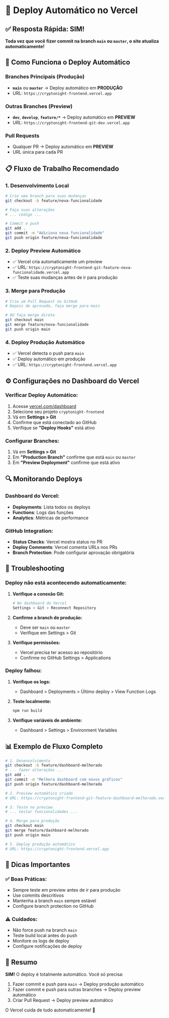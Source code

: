 # 🔄 Deploy Automático no Vercel

## ✅ **Resposta Rápida: SIM!**

**Toda vez que você fizer commit na branch `main` ou `master`, o site atualiza automaticamente!**

## 🚀 **Como Funciona o Deploy Automático**

### **Branches Principais (Produção)**
- **`main`** ou **`master`** → Deploy automático em **PRODUÇÃO**
- URL: `https://cryptonight-frontend.vercel.app`

### **Outras Branches (Preview)**
- **`dev`**, **`develop`**, **`feature/*`** → Deploy automático em **PREVIEW**
- URL: `https://cryptonight-frontend-git-dev.vercel.app`

### **Pull Requests**
- Qualquer PR → Deploy automático em **PREVIEW**
- URL única para cada PR

## 📋 **Fluxo de Trabalho Recomendado**

### **1. Desenvolvimento Local**
```bash
# Crie uma branch para suas mudanças
git checkout -b feature/nova-funcionalidade

# Faça suas alterações
# ... código ...

# Commit e push
git add .
git commit -m "Adiciona nova funcionalidade"
git push origin feature/nova-funcionalidade
```

### **2. Deploy Preview Automático**
- ✅ Vercel cria automaticamente um preview
- ✅ URL: `https://cryptonight-frontend-git-feature-nova-funcionalidade.vercel.app`
- ✅ Teste suas mudanças antes de ir para produção

### **3. Merge para Produção**
```bash
# Crie um Pull Request no GitHub
# Depois de aprovado, faça merge para main

# OU faça merge direto
git checkout main
git merge feature/nova-funcionalidade
git push origin main
```

### **4. Deploy Produção Automático**
- ✅ Vercel detecta o push para `main`
- ✅ Deploy automático em produção
- ✅ URL: `https://cryptonight-frontend.vercel.app`

## ⚙️ **Configurações no Dashboard do Vercel**

### **Verificar Deploy Automático:**
1. Acesse [vercel.com/dashboard](https://vercel.com/dashboard)
2. Selecione seu projeto `cryptonight-frontend`
3. Vá em **Settings > Git**
4. Confirme que está conectado ao GitHub
5. Verifique se **"Deploy Hooks"** está ativo

### **Configurar Branches:**
1. Vá em **Settings > Git**
2. Em **"Production Branch"** confirme que está `main` ou `master`
3. Em **"Preview Deployment"** confirme que está ativo

## 🔍 **Monitorando Deploys**

### **Dashboard do Vercel:**
- **Deployments**: Lista todos os deploys
- **Functions**: Logs das funções
- **Analytics**: Métricas de performance

### **GitHub Integration:**
- **Status Checks**: Vercel mostra status no PR
- **Deploy Comments**: Vercel comenta URLs nos PRs
- **Branch Protection**: Pode configurar aprovação obrigatória

## 🚨 **Troubleshooting**

### **Deploy não está acontecendo automaticamente:**
1. **Verifique a conexão Git:**
   ```bash
   # No dashboard do Vercel
   Settings > Git > Reconnect Repository
   ```

2. **Confirme a branch de produção:**
   - Deve ser `main` ou `master`
   - Verifique em Settings > Git

3. **Verifique permissões:**
   - Vercel precisa ter acesso ao repositório
   - Confirme no GitHub Settings > Applications

### **Deploy falhou:**
1. **Verifique os logs:**
   - Dashboard > Deployments > Último deploy > View Function Logs

2. **Teste localmente:**
   ```bash
   npm run build
   ```

3. **Verifique variáveis de ambiente:**
   - Dashboard > Settings > Environment Variables

## 📊 **Exemplo de Fluxo Completo**

```bash
# 1. Desenvolvimento
git checkout -b feature/dashboard-melhorado
# ... fazer alterações ...
git add .
git commit -m "Melhora dashboard com novos gráficos"
git push origin feature/dashboard-melhorado

# 2. Preview automático criado
# URL: https://cryptonight-frontend-git-feature-dashboard-melhorado.vercel.app

# 3. Teste no preview
# ... testar funcionalidades ...

# 4. Merge para produção
git checkout main
git merge feature/dashboard-melhorado
git push origin main

# 5. Deploy produção automático
# URL: https://cryptonight-frontend.vercel.app
```

## 🎯 **Dicas Importantes**

### **✅ Boas Práticas:**
- Sempre teste em preview antes de ir para produção
- Use commits descritivos
- Mantenha a branch `main` sempre estável
- Configure branch protection no GitHub

### **⚠️ Cuidados:**
- Não force push na branch `main`
- Teste build local antes do push
- Monitore os logs de deploy
- Configure notificações de deploy

## 🎉 **Resumo**

**SIM!** O deploy é totalmente automático. Você só precisa:
1. Fazer commit e push para `main` → Deploy produção automático
2. Fazer commit e push para outras branches → Deploy preview automático
3. Criar Pull Request → Deploy preview automático

O Vercel cuida de tudo automaticamente! 🚀 
